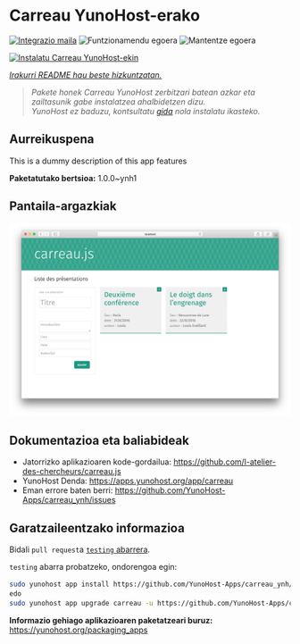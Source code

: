 <!--
Ohart ongi: README hau automatikoki sortu da <https://github.com/YunoHost/apps/tree/master/tools/readme_generator>ri esker
EZ editatu eskuz.
-->

# Carreau YunoHost-erako

[![Integrazio maila](https://dash.yunohost.org/integration/carreau.svg)](https://ci-apps.yunohost.org/ci/apps/carreau/) ![Funtzionamendu egoera](https://ci-apps.yunohost.org/ci/badges/carreau.status.svg) ![Mantentze egoera](https://ci-apps.yunohost.org/ci/badges/carreau.maintain.svg)

[![Instalatu Carreau YunoHost-ekin](https://install-app.yunohost.org/install-with-yunohost.svg)](https://install-app.yunohost.org/?app=carreau)

*[Irakurri README hau beste hizkuntzatan.](./ALL_README.md)*

> *Pakete honek Carreau YunoHost zerbitzari batean azkar eta zailtasunik gabe instalatzea ahalbidetzen dizu.*  
> *YunoHost ez baduzu, kontsultatu [gida](https://yunohost.org/install) nola instalatu ikasteko.*

## Aurreikuspena

This is a dummy description of this app features


**Paketatutako bertsioa:** 1.0.0~ynh1

## Pantaila-argazkiak

![Carreau(r)en pantaila-argazkia](./doc/screenshots/screenshot.png)

## Dokumentazioa eta baliabideak

- Jatorrizko aplikazioaren kode-gordailua: <https://github.com/l-atelier-des-chercheurs/carreau.js>
- YunoHost Denda: <https://apps.yunohost.org/app/carreau>
- Eman errore baten berri: <https://github.com/YunoHost-Apps/carreau_ynh/issues>

## Garatzaileentzako informazioa

Bidali `pull request`a [`testing` abarrera](https://github.com/YunoHost-Apps/carreau_ynh/tree/testing).

`testing` abarra probatzeko, ondorengoa egin:

```bash
sudo yunohost app install https://github.com/YunoHost-Apps/carreau_ynh/tree/testing --debug
edo
sudo yunohost app upgrade carreau -u https://github.com/YunoHost-Apps/carreau_ynh/tree/testing --debug
```

**Informazio gehiago aplikazioaren paketatzeari buruz:** <https://yunohost.org/packaging_apps>
